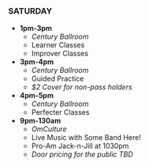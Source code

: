 ### SATURDAY

* __1pm-3pm__
  * _Century Ballroom_
  * Learner Classes
  * Improver Classes
* __3pm-4pm__
  * _Century Ballroom_
  * Guided Practice
  * _$2 Cover for non-pass holders_
* __4pm-5pm__
  * _Century Ballroom_
  * Perfecter Classes
* __9pm-130am__
  * _OmCulture_
  * Live Music with Some Band Here!
  * Pro-Am Jack-n-Jill at 1030pm
  * _Door pricing for the public TBD_

